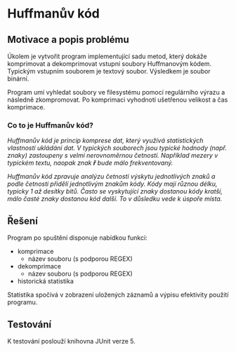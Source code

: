 # Huffmanův kód
## Motivace a popis problému
Úkolem je vytvořit program implementující sadu metod, který 
dokáže komprimovat a dekomprimovat vstupní soubory Huffmanovým kódem. 
Typickým vstupním souborem je textový soubor. Výsledkem je soubor binární.

Program umí vyhledat soubory ve filesystému pomocí regulárního výrazu a následně
zkompromovat. Po komprimaci vyhodnotí ušetřenou velikost a čas komprimace. 

### Co to je Huffmanův kód?
_Huffmanův kód je princip komprese dat, který využívá statistických vlastností
ukládání dat. V typických souborech jsou typické hodnody (např. znaky) zastoupeny
s velmi nerovnoměrnou četností. Například mezery v typickém textu, naopak znak __ř__
bude málo frekventovaný._

_Huffmanův kód zpravuje analýzu četnosti výskytu jednotlivých znaků a podle četnosti
přidělí jednotlivým znakům kódy. Kódy mají různou délku, typicky 1 až desítky bitů.
Často se vyskytující znaky dostanou kódy kratší, málo časté znaky dostanou kód další.
To v důsledku vede k úspoře místa._

## Řešení
Program po spuštění disponuje nabídkou funkcí:
 - komprimace
   - název souboru (s podporou REGEX)
 - dekomprimace
   - název souboru (s podporou REGEX)
 - historická statistika

Statistika spočívá v zobrazení uložených záznamů a výpisu efektivity použití programu.

## Testování
K testování poslouží knihovna JUnit verze 5.